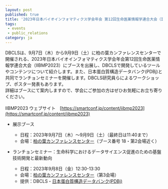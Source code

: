 ```yaml
---
layout: post
published: true
title: '2023年日本バイオインフォマティクス学会年会 第12回生命医薬情報学連合大会（IIBMP2023）にブースを出展します'
tags:
 - events
 - public_relations
category: ja
---
```

DBCLSは、9月7日（木）から9月9日（土）に柏の葉カンファレンスセンターで開催される、2023年日本バイオインフォマティクス学会年会第12回生命医薬情報学連合大会（IIBMP2023）にブースを出展し、DBCLSで開発しているツールやコンテンツについて紹介します。また、日本蛋白質構造データバンク(PDBj)と共同でランチョンセミナーを開催します。DBCLS研究員らによるワークショップ、ポスター発表もあります。<br/>詳細はブースにて案内しますので、学会にご参加の方はぜひお気軽にお立ち寄りください。
<br/>
<br/>
IIBMP2023 ウェブサイト　[https://smartconf.jp/content/iibmp2023](https://smartconf.jp/content/iibmp2023)
- 展示ブース
  - 日程：2023年9月7日（木）～9月9日（土）（最終日は11:40まで）　　　
  - 会場：[柏の葉カンファレンスセンター](https://kashiwanoha-cc.jp/)（ブース番号 18・第2会場近く）

- ランチョンセミナー：生命科学におけるデータサイエンス促進のための基盤技術開発と最新動向
  - 日程：2023年9月8日（金）12:30-13:30　　
  - 会場：[柏の葉カンファレンスセンター](https://kashiwanoha-cc.jp/)（第3会場）
  - 提供：DBCLS・[日本蛋白質構造データバンク(PDBj)](https://pdbj.org/?lang=ja)

